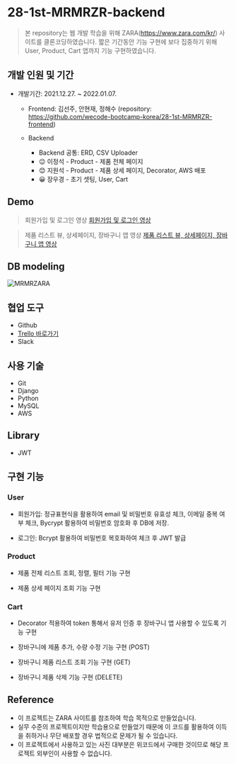 # 28-1st-MRMRZR-backend

> 본 repository는 웹 개발 학습을 위해 ZARA(https://www.zara.com/kr/) 사이트를 클론코딩하였습니다.
> 짧은 기간동안 기능 구현에 보다 집중하기 위해 User, Product, Cart 앱까지 기능 구현하였습니다.


## 개발 인원 및 기간

+ 개발기간: 2021.12.27. ~ 2022.01.07.
	+ Frontend: 김선주, 안현재, 정해수 (repository: https://github.com/wecode-bootcamp-korea/28-1st-MRMRZR-frontend)
	
	+ Backend
		+ Backend 공통: ERD, CSV Uploader
		+ :wink: 이정석 - Product - 제품 전체 페이지
		+ :blush: 지원석 - Product - 제품 상세 페이지, Decorator, AWS 배포
		+ :grinning: 장우경 - 초기 셋팅, User, Cart


## Demo

> 회원가입 및 로그인 영상
[회원가입 및 로그인 영상](https://www.youtube.com/watch?v=R29AJkFlXJE&list=PLIT4ViYX2bfhXm4Ia6TIfcTpih7-Ch1PT)

> 제품 리스트 뷰, 상세페이지, 장바구니 앱 영상
[제품 리스트 뷰, 상세페이지, 장바구니 앱 영상](https://youtu.be/TwTx48PnCc0?list=PLIT4ViYX2bfhXm4Ia6TIfcTpih7-Ch1PT)


## DB modeling

![MRMRZARA](https://user-images.githubusercontent.com/75561289/148708315-68cae5ee-2b37-49c0-a29f-19a36d7b6f65.png)


## 협업 도구

+ Github
+ [Trello 바로가기](https://trello.com/b/2f3aGMvW/first-sprint)
+ Slack


## 사용 기술

+ Git
+ Django
+ Python
+ MySQL
+ AWS


## Library

+ JWT


## 구현 기능

### User
+ 회원가입: 정규표현식을 활용하여 email 및 비밀번호 유효성 체크, 이메일 중복 여부 체크, Bycrypt 활용하여 비밀번호 암호화 후 DB에 저장.

+ 로그인: Bcrypt 활용하여 비밀번호 복호화하여 체크 후 JWT 발급

### Product
+ 제품 전체 리스트 조회, 정렬, 필터 기능 구현

+ 제품 상세 페이지 조회 기능 구현

### Cart
+ Decorator 적용하여 token 통해서 유저 인증 후 장바구니 앱 사용할 수 있도록 기능 구현

+ 장바구니에 제품 추가, 수량 수정 기능 구현 (POST)

+ 장바구니 제품 리스트 조회 기능 구현 (GET)

+ 장바구니 제품 삭제 기능 구현 (DELETE)


## Reference

+ 이 프로젝트는 ZARA 사이트를 참조하여 학습 목적으로 만들었습니다.
+ 실무 수준의 프로젝트이지만 학습용으로 만들었기 때문에 이 코드를 활용하여 이득을 취하거나 무단 배포할 경우 법적으로 문제가 될 수 있습니다.
+ 이 프로젝트에서 사용하고 있는 사진 대부분은 위코드에서 구매한 것이므로 해당 프로젝트 외부인이 사용할 수 없습니다.

